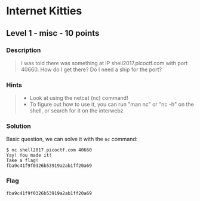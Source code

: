 # Internet Kitties
## Level 1 - misc - 10 points

### Description
> I was told there was something at IP shell2017.picoctf.com with port 40660. How do I get there? Do I need a ship for the port?

### Hints
> * Look at using the netcat (nc) command!
> * To figure out how to use it, you can run "man nc" or "nc -h" on the shell, or search for it on the interwebz

### Solution

Basic question, we can solve it with the `nc` command:

```
$ nc shell2017.picoctf.com 40660
Yay! You made it!
Take a flag!
fba9c41f9f0326b53919a2ab1ff20a69
```

### Flag
```
fba9c41f9f0326b53919a2ab1ff20a69
```